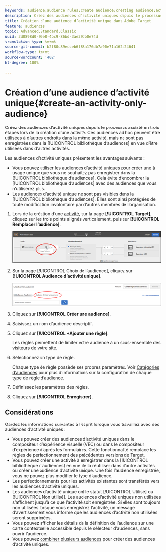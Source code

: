 ```yaml
---
keywords: audience;audience rules;create audience;creating audience;activity only;activity-only;adhoc
description: Créez des audiences d’activité uniques depuis le processus assisté en trois étapes Adobe Target lors de la création d’une activité. Ces audiences ad hoc peuvent être utilisées à d’autres endroits dans la même activité, mais ne sont pas enregistrées dans la bibliothèque d’audiences en vue d’être utilisées dans d’autres activités.
title: Création d’une audience d’activité unique dans Adobe Target
feature: audiences
topic: Advanced,Standard,Classic
uuid: 3d0898d0-96e8-4bc9-86bd-3ae39db0e74d
translation-type: tm+mt
source-git-commit: b2f80c89ecceb6f88a176db7a90e71a162a24641
workflow-type: tm+mt
source-wordcount: '402'
ht-degree: 100%

---
```



# Création d’une audience d’activité unique{#create-an-activity-only-audience}

Créez des audiences d’activité uniques depuis le processus assisté en trois étapes lors de la création d’une activité. Ces audiences ad hoc peuvent être utilisées à d’autres endroits dans la même activité, mais ne sont pas enregistrées dans la [!UICONTROL bibliothèque d’audiences] en vue d’être utilisées dans d’autres activités.

Les audiences d’activité uniques présentent les avantages suivants :

* Vous pouvez utiliser les audiences d’activité uniques pour créer une à usage unique que vous ne souhaitez pas enregistrer dans la [!UICONTROL bibliothèque d’audiences]. Cela évite d’encombrer la [!UICONTROL bibliothèque d’audiences] avec des audiences que vous n’utiliserez plus.
* Les audiences d’activité unique ne sont pas visibles dans la [!UICONTROL bibliothèque d’audiences]. Elles sont ainsi protégées de toute modification involontaire par d’autres membres de l’organisation.

1. Lors de la création d’une [activité](../c-activities/activities.md#concept_D317A95A1AB54674BA7AB65C7985BA03), sur la page **[!UICONTROL Target]**, cliquez sur les trois points alignés verticalement, puis sur **[!UICONTROL Remplacer l’audience]**.

   ![Résultat d’étape](assets/edit_audience.png)

1. Sur la page [!UICONTROL Choix de l’audience], cliquez sur **[!UICONTROL Audience d’activité unique]**.

   ![](assets/activity-only-aud.png)

1. Cliquez sur **[!UICONTROL Créer une audience]**.
1. Saisissez un nom d’audience descriptif.
1. Cliquez sur **[!UICONTROL +Ajouter une règle]**.

   Les règles permettent de limiter votre audience à un sous-ensemble des visiteurs de votre site.

1. Sélectionnez un type de règle.

   Chaque type de règle possède ses propres paramètres. Voir [Catégories d’audiences](../c-target/c-audiences/c-target-rules/target-rules.md#concept_E3A77E42F1644503A829B5107B20880D) pour plus d’informations sur la configuration de chaque type de règle d’audience.

1. Définissez les paramètres des règles.
1. Cliquez sur **[!UICONTROL Enregistrer]**.

## Considérations

Gardez les informations suivantes à l’esprit lorsque vous travaillez avec des audiences d’activité uniques :

* Vous pouvez créer des audiences d’activité uniques dans le compositeur d’expérience visuelle (VEC) ou dans le compositeur d’expérience d’après les formulaires. Cette fonctionnalité remplace les règles de perfectionnement des précédentes versions de Target.
* Vous pouvez créer une activité à enregistrer dans la [!UICONTROL bibliothèque d’audiences] en vue de la réutiliser dans d’autre activités ou créer une audience d’activité unique. Une fois l’audience enregistrée, vous ne pouvez plus modifier le type d’audience.
* Les perfectionnements pour les activités existantes sont transférés vers les audiences d’activité uniques.
* Les audiences d’activité unique ont le statut [!UICONTROL Utilisé] ou [!UICONTROL Non utilisé]. Les audiences d’activité uniques non utilisées s’affichent jusqu’à ce que l’activité soit enregistrée. Si elles sont toujours non utilisées lorsque vous enregistrez l’activité, un message d’avertissement vous informe que les audiences d’activité non utilisées seront supprimées.
* Vous pouvez afficher les détails de la définition de l’audience sur une carte contextuelle accessible depuis le sélecteur d’audiences, sans ouvrir l’audience.
* Vous pouvez [combiner plusieurs audiences](../c-target/combining-multiple-audiences.md#concept_A7386F1EA4394BD2AB72399C225981E5) pour créer des audiences d’activité uniques.

